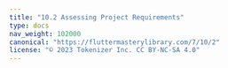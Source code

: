 ```yaml
---
title: "10.2 Assessing Project Requirements"
type: docs
nav_weight: 102000
canonical: "https://fluttermasterylibrary.com/7/10/2"
license: "© 2023 Tokenizer Inc. CC BY-NC-SA 4.0"
---
```

